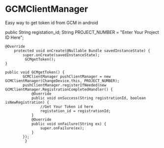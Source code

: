 # GCMClientManager
Easy way to get token id from GCM in android

public String registation_id;
String PROJECT_NUMBER = "Enter Your Project ID Here";


```
@Override
    protected void onCreate(@Nullable Bundle savedInstanceState) {
        super.onCreate(savedInstanceState);
         GCMgetToken();
}
```

```
public void GCMgetToken() {
        GCMClientManager pushClientManager = new GCMClientManager(ChangeDevice.this, PROJECT_NUMBER);
        pushClientManager.registerIfNeeded(new GCMClientManager.RegistrationCompletedHandler() {
            @Override
            public void onSuccess(String registrationId, boolean isNewRegistration) {
                //Get Your Token id here
                registation_id = registrationId;
            }
            @Override
            public void onFailure(String ex) {
                super.onFailure(ex);
            }
        });        
         }
```
